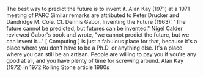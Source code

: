 The best way to predict the future is to invent it.
Alan Kay (1971) at a 1971 meeting of PARC
Similar remarks are attributed to Peter Drucker and Dandridge M. Cole.
Cf. Dennis Gabor, Inventing the Future (1963): "The future cannot be predicted, but futures can be invented."
Nigel Calder reviewed Gabor's book and wrote, "we cannot predict the future, but we can invent it..."
[ Computing ] is just a fabulous place for that, because it's a place where you don't have to be a Ph.D. or anything else. It's a place where you can still be an artisan. People are willing to pay you if you're any good at all, and you have plenty of time for screwing around.
Alan Kay (1972) in 1972 Rolling Stone article
1980s
